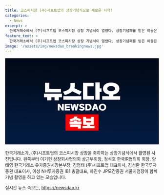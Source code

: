 ```yaml
---
title: 코스피시장 (주)시프트업의 상장기념식으로 새로운 시작!
categories:
  - News
excerpt: >
  한국거래소에서 (주)시프트업 코스피시장 상장 기념식이 열렸다. 상장기념패를 받은 이들은 왼쪽부터 이기헌 상장회사협의회 상근부회장, 정석호 한국IR협의회 회장, 양태영 한국거래소 유가증권시장본부장, 김형태 (주)시프트업 대표이사, 김성환 한국투자증권 대표이사, 이성 NH투자증권 IB1 총괄대표, 하진수 JP모간증권 서울지점장. 기념 촬영한 사진.
feature_text: >
  한국거래소에서 (주)시프트업 코스피시장 상장 기념식이 열렸다. 상장기념패를 받은 이들은 왼쪽부터 이기헌 상장회사협의회 상근부회장, 정석호 한국IR협의회 회장, 양태영 한국거래소 유가증권시장본부장, 김형태 (주)시프트업 대표이사, 김성환 한국투자증권 대표이사, 이성 NH투자증권 IB1 총괄대표, 하진수 JP모간증권 서울지점장. 기념 촬영한 사진.
image: '/assets/img/newsdao_breakingnews.jpg'
---
```


<p><img src="/assets/img/newsdao_breakingnews.jpg" alt="cryptoinkorea 속보" /></p>

<p>한국거래소가, (주)시프트업의 코스피시장 상장을 축하하는 상장기념식에서 촬영된 사진입니다. 왼쪽부터 이기헌 상장회사협의회 상근부회장, 정석호 한국IR협의회 회장, 양태영 한국거래소 유가증권시장본부장, 김형태 (주)시프트업 대표이사, 김성환 한국투자증권 대표이사, 이성 NH투자증권 IB1 총괄대표, 하진수 JP모간증권 서울지점장이 함께 기념 촬영을 하고 있는 모습입니다.</p>
실시간 뉴스 속보는, <a href="https://newsdao.kr" rel="dofollow">https://newsdao.kr</a>


